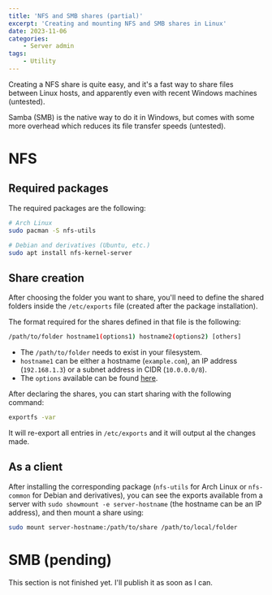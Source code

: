 ```yaml
---
title: 'NFS and SMB shares (partial)'
excerpt: 'Creating and mounting NFS and SMB shares in Linux'
date: 2023-11-06
categories:
    - Server admin
tags:
    - Utility
---
```


Creating a NFS share is quite easy, and it's a fast way to share files between Linux hosts, and apparently even with recent Windows machines (untested).

Samba (SMB) is the native way to do it in Windows, but comes with some more overhead which reduces its file transfer speeds (untested).

# NFS

## Required packages

The required packages are the following:
```bash
# Arch Linux
sudo pacman -S nfs-utils

# Debian and derivatives (Ubuntu, etc.)
sudo apt install nfs-kernel-server
```

## Share creation

After choosing the folder you want to share, you'll need to define the shared folders inside the `/etc/exports` file (created after the package installation).

The format required for the shares defined in that file is the following:
```sh
/path/to/folder hostname1(options1) hostname2(options2) [others]
```

- The `/path/to/folder` needs to exist in your filesystem.
- `hostname1` can be either a hostname (`example.com`), an IP address (`192.168.1.3`) or a subnet address in CIDR (`10.0.0.0/8`).
- The `options` available can be found [here](https://man.archlinux.org/man/exports.5#General_Options).

After declaring the shares, you can start sharing with the following command:
```bash
exportfs -var
```

It will re-export all entries in `/etc/exports` and it will output al the changes made.

## As a client

After installing the corresponding package (`nfs-utils` for Arch Linux or `nfs-common` for Debian and derivatives), you can see the exports available from a server with `sudo showmount -e server-hostname` (the hostname can be an IP address), and then mount a share using:

```bash
sudo mount server-hostname:/path/to/share /path/to/local/folder
```

# SMB (pending)

This section is not finished yet. I'll publish it as soon as I can.